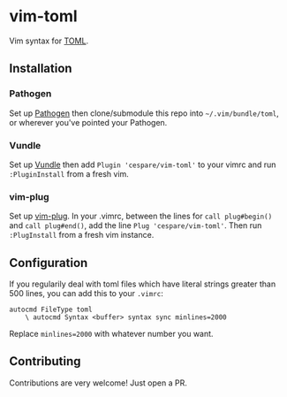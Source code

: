# vim-toml

Vim syntax for [TOML](https://github.com/toml-lang/toml).

## Installation

### Pathogen

Set up [Pathogen](https://github.com/tpope/vim-pathogen) then clone/submodule this repo into `~/.vim/bundle/toml`, or wherever you've pointed your Pathogen.

### Vundle

Set up [Vundle](https://github.com/VundleVim/Vundle.vim) then add `Plugin 'cespare/vim-toml'` to your vimrc and run `:PluginInstall` from a fresh vim.

### vim-plug

Set up [vim-plug](https://github.com/junegunn/vim-plug). In your .vimrc, between the lines for `call plug#begin()` and `call plug#end()`, add the line `Plug 'cespare/vim-toml'`. Then run `:PlugInstall` from a fresh vim instance.

## Configuration
If you regularily deal with toml files which have literal strings greater than 500 lines, you can add this to your `.vimrc`:
```
autocmd FileType toml
    \ autocmd Syntax <buffer> syntax sync minlines=2000
```

Replace `minlines=2000` with whatever number you want.

## Contributing

Contributions are very welcome! Just open a PR.
